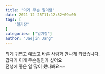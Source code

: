 ```yaml
---
title: "이게 무슨 일이람"
date: 2021-12-25T11:12:52+09:00
tags: [
	"일기장"
]
categories: ["일기장"]
author: "Jaejin Jang"
---
```


되게 귀엽고 예쁘고 바른 사람과 만나게 되었습니다.  
갑자기 이게 무슨일인가 싶어요  
전생에 좋은 일 많이 했나봐요~~